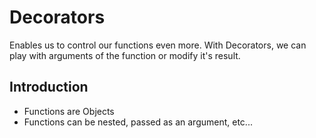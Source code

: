 # Decorators

Enables us to control our functions even more. 
With Decorators, we can play with arguments of the function or modify it's result.

## Introduction

* Functions are Objects
* Functions can be nested, passed as an argument, etc...
